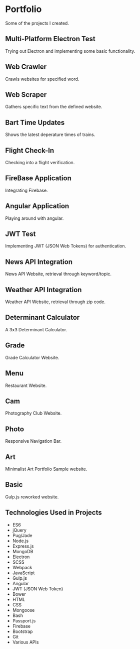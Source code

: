 # Portfolio
Some of the projects I created.

## Multi-Platform Electron Test
Trying out Electron and implementing some basic functionality.

## Web Crawler
Crawls websites for specified word.

## Web Scraper
Gathers specific text from the defined website.

## Bart Time Updates
Shows the latest deperature times of trains.

## Flight Check-In
Checking into a flight verification. 

## FireBase Application
Integrating Firebase.

## Angular Application
Playing around with angular.

## JWT Test
Implementing JWT (JSON Web Tokens) for authentication.

## News API Integration
News API Website, retrieval through keyword/topic.

## Weather API Integration
Weather API Website, retrieval through zip code.

## Determinant Calculator
A 3x3 Determinant Calculator.

## Grade
Grade Calculator Website.

## Menu
Restaurant Website.

## Cam
Photography Club Website.

## Photo
Responsive Navigation Bar.

## Art
Minimalist Art Portfolio Sample website.

## Basic
Gulp.js reworked website.


## Technologies Used in Projects
* ES6
* jQuery
* Pug/Jade
* Node.js
* Express.js
* MongoDB
* Electron
* SCSS
* Webpack
* JavaScript
* Gulp.js
* Angular
* JWT (JSON Web Token)
* Bower
* HTML
* CSS
* Mongoose
* Bash
* Passport.js
* Firebase
* Bootstrap
* Git
* Various APIs

